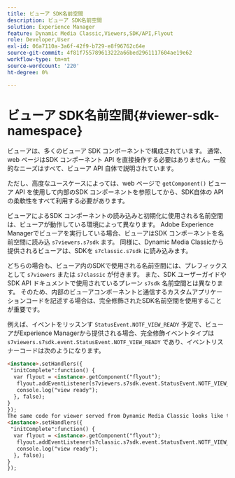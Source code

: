 ```yaml
---
title: ビューア SDK名前空間
description: ビューア SDK名前空間
solution: Experience Manager
feature: Dynamic Media Classic,Viewers,SDK/API,Flyout
role: Developer,User
exl-id: 06a7110a-3a6f-42f9-b729-e8f96762c64e
source-git-commit: 4f81f755789613222a66bed2961117604ae19e62
workflow-type: tm+mt
source-wordcount: '220'
ht-degree: 0%

---
```


# ビューア SDK名前空間{#viewer-sdk-namespace}

ビューアは、多くのビューア SDK コンポーネントで構成されています。 通常、web ページはSDK コンポーネント API を直接操作する必要はありません。一般的なニーズはすべて、ビューア API 自体で説明されています。

ただし、高度なユースケースによっては、web ページで `getComponent()` ビューア API を使用して内部のSDK コンポーネントを参照してから、SDK自体の API の柔軟性をすべて利用する必要があります。

ビューアによるSDK コンポーネントの読み込みと初期化に使用される名前空間は、ビューアが動作している環境によって異なります。 Adobe Experience Managerでビューアを実行している場合、ビューアはSDK コンポーネントを名前空間に読み込 `s7viewers.s7sdk` ます。 同様に、Dynamic Media Classicから提供されるビューアは、SDKを `s7classic.s7sdk` に読み込みます。

どちらの場合も、ビューア内のSDKで使用される名前空間には、プレフィックスとして `s7viewers` または `s7classic` が付きます。 また、SDK ユーザーガイドやSDK API ドキュメントで使用されているプレーン `s7sdk` 名前空間とは異なります。 そのため、内部のビューアコンポーネントと通信するカスタムアプリケーションコードを記述する場合は、完全修飾されたSDK名前空間を使用することが重要です。

例えば、イベントをリッスンす `StatusEvent.NOTF_VIEW_READY` 予定で、ビューアがExperience Managerから提供される場合、完全修飾イベントタイプは `s7viewers.s7sdk.event.StatusEvent.NOTF_VIEW_READY` であり、イベントリスナーコードは次のようになります。

```html {.line-numbers}
<instance>.setHandlers({ 
 "initComplete":function() { 
  var flyout = <instance>.getComponent("flyout"); 
   flyout.addEventListener(s7viewers.s7sdk.event.StatusEvent.NOTF_VIEW_READY, function(e) { 
   console.log("view ready"); 
  }, false); 
} 
}); 
The same code for viewer served from Dynamic Media Classic looks like this: 
<instance>.setHandlers({ 
 "initComplete":function() { 
  var flyout = <instance>.getComponent("flyout"); 
   flyout.addEventListener(s7classic.s7sdk.event.StatusEvent.NOTF_VIEW_READY, function(e) { 
   console.log("view ready"); 
  }, false); 
} 
});
```
